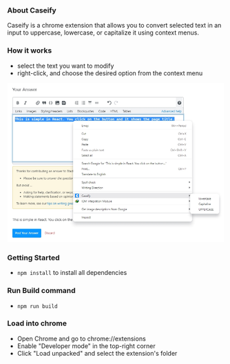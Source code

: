 ### About Caseify

Caseify is a chrome extension that allows you to convert selected text in an input to uppercase, lowercase, or capitalize it using context menus.

### How it works

- select the text you want to modify
- right-click, and choose the desired option from the context menu

![Caseify Image](https://raw.githubusercontent.com/babadinho/caseify/main/src/images/caseify.jpg)

### Getting Started

- `npm install` to install all dependencies

### Run Build command

- `npm run build`

### Load into chrome

- Open Chrome and go to chrome://extensions
- Enable "Developer mode" in the top-right corner
- Click "Load unpacked" and select the extension's folder
